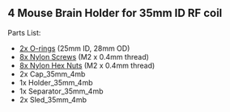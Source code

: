 ## 4 Mouse Brain Holder for 35mm ID RF coil

Parts List:

* [2x O-rings](https://www.mcmaster.com/9262k646) (25mm ID, 28mm OD)
* [8x Nylon Screws](https://www.mcmaster.com/92492a707) (M2 x 0.4mm thread)
* [8x Nylon Hex Nuts](https://www.mcmaster.com/93800a300) (M2 x 0.4mm thread)
* 2x Cap\_35mm\_4mb
* 1x Holder\_35mm\_4mb
* 1x Separator\_35mm\_4mb
* 2x Sled\_35mm\_4mb
